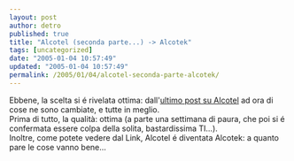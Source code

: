 ```yaml
---
layout: post
author: detro
published: true
title: "Alcotel (seconda parte...) -> Alcotek"
tags: [uncategorized]
date: "2005-01-04 10:57:49"
updated: "2005-01-04 10:57:49"
permalink: /2005/01/04/alcotel-seconda-parte-alcotek/
---
```


<div style="clear:both;"></div>Ebbene, la scelta si é rivelata ottima: dall'<a href="http://www.mandolinux.org/detro/2004/11/alcotel-ladsl-che-non-ti-aspetti.html">ultimo post su Alcotel</a> ad ora di cose ne sono cambiate, e tutte in meglio.<br />Prima di tutto, la qualità: ottima (a parte una settimana di paura, che poi si é confermata essere colpa della solita, bastardissima TI...).<br />Inoltre, come potete vedere dal Link, Alcotel é diventata Alcotek: a quanto pare le cose vanno bene...<div style="clear:both; padding-bottom: 0.25em;"></div>
